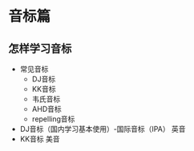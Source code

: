 # 音标篇
## 怎样学习音标
- 常见音标
  - DJ音标
  - KK音标
  - 韦氏音标
  - AHD音标
  - repelling音标
- DJ音标（国内学习基本使用）-国际音标（IPA） 英音
- KK音标 美音